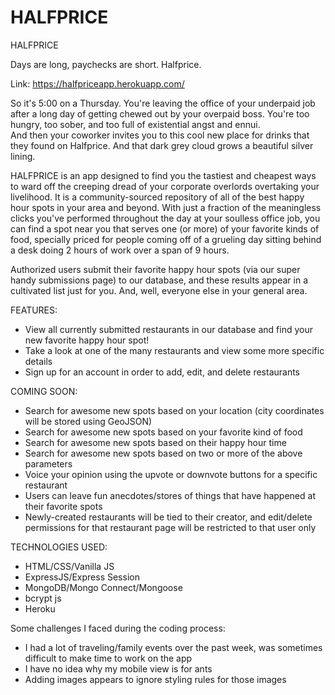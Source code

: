 # HALFPRICE

HALFPRICE

Days are long, paychecks are short. Halfprice.

Link: https://halfpriceapp.herokuapp.com/

So it's 5:00 on a Thursday. You're leaving the office of your underpaid job after a long day of getting chewed out by your overpaid boss. You're too hungry, too sober, and too full of existential angst and ennui.  
And then your coworker invites you to this cool new place for drinks that they found on Halfprice. And that dark grey cloud grows a beautiful silver lining.

HALFPRICE is an app designed to find you the tastiest and cheapest ways to ward off the creeping dread of your corporate overlords overtaking your livelihood. It is a community-sourced repository of all of the best happy hour spots in your area and beyond. With just a fraction of the meaningless clicks you've performed throughout the day at your soulless office job, you can find a spot near you that serves one (or more) of your favorite kinds of food, specially priced for people coming off of a grueling day sitting behind a desk doing 2 hours of work over a span of 9 hours.

Authorized users submit their favorite happy hour spots (via our super handy submissions page) to our database, and these results appear in a cultivated list just for you. And, well, everyone else in your general area.

FEATURES:

* View all currently submitted restaurants in our database and find your new favorite happy hour spot!
* Take a look at one of the many restaurants and view some more specific details
* Sign up for an account in order to add, edit, and delete restaurants

COMING SOON:

* Search for awesome new spots based on your location (city coordinates will be stored using GeoJSON)
* Search for awesome new spots based on your favorite kind of food
* Search for awesome new spots based on their happy hour time
* Search for awesome new spots based on two or more of the above parameters
* Voice your opinion using the upvote or downvote buttons for a specific restaurant
* Users can leave fun anecdotes/stores of things that have happened at their favorite spots
* Newly-created restaurants will be tied to their creator, and edit/delete permissions for that restaurant page will be restricted to that user only

TECHNOLOGIES USED:

* HTML/CSS/Vanilla JS
* ExpressJS/Express Session
* MongoDB/Mongo Connect/Mongoose
* bcrypt js
* Heroku

Some challenges I faced during the coding process:

* I had a lot of traveling/family events over the past week, was sometimes difficult to make time to work on the app
* I have no idea why my mobile view is for ants
* Adding images appears to ignore styling rules for those images
